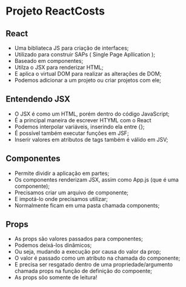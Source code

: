 # Projeto ReactCosts

##  React

- Uma bibliateca JS para criação de interfaces;
- Utilizado para construir SAPs ( Single Page Apllication );
- Baseado em componentes;
- Utilza o JSX para renderizar HTML;
- E aplica o virtual DOM para realizar as alterações de DOM;
- Podemos adicionar a um projeto ou criar projetos com ele;

## Entendendo JSX
- O JSX é como um HTML, porém dentro do código JavaScript;
- É a principal maneira de escrever HTYML com o React
- Podemos interpolar variáveis, inserindo ela entre {};
- É possível também executar funções em JSF;
- Inserir valores em atributos de tags também é válido em JSV;

## Componentes
- Permite dividir a aplicação em partes;
- Os componentes renderizam JSX, assim como App.js (que é uma componente);
- Precisamos criar um arquivo de componente;
- E impotá-lo onde precisamos utilizar;
- Normalmente ficam em uma pasta chamada components;

## Props
- As props são valores passados para componentes;
- Podemos deixá-los dinâmicos;
- Ou seja, mudando a execução por causa do valor da prop;
- O valor é passado como um atributo na chamada do componente;
- E precisa ser resgatado dentro de uma propriedade/argumento chamada
props na função de definição do compoente;
- As props sõo somente de leitura!
